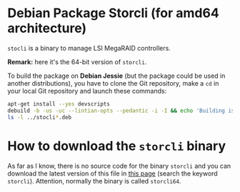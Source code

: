 # Debian Package Storcli (for amd64 architecture)

`stocli` is a binary to manage LSI MegaRAID controllers.

**Remark:** here it's the 64-bit version of `storcli`.

To build the package on **Debian Jessie** (but the package
could be used in another distributions), you have to clone
the Git repository, make a `cd` in your local Git repository
and launch these commands:

```sh
apt-get install --yes devscripts
debuild -b -us -uc --lintian-opts --pedantic -i -I && echo 'Building is OK!'
ls -l ../stocli*.deb
```

# How to download the `storcli` binary

As far as I know, there is no source code for the binary
`storcli` and you can download the latest version of this
file in
[this page](https://www.broadcom.com/support/download-search)
(search the keyword `storcli`). Attention, normally the
binary is called `storcli64`.


